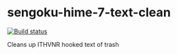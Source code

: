 # sengoku-hime-7-text-clean

[![Build status](https://ci.appveyor.com/api/projects/status/4590t0b4vc4bpe2h/branch/master?svg=true)](https://ci.appveyor.com/project/DoumanAsh/sengoku-hime-7-text-clean/branch/master)

Cleans up ITHVNR hooked text of trash
